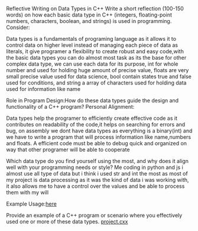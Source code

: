 Reflective Writing on Data Types in C++
Write a short reflection (100-150 words) on how each basic data type in C++ (integers, floating-point numbers, characters, boolean, and strings) is used in programming. Consider:

Data types is a fundamentals of programing language as it allows it to control data on higher level instead of managing each piece of data as literals, it give programer a flexibility to create robust and easy code,with the basic data types you can do almost most task as its the base for other complex data type, we can use each data for its purpose, int for whole number and used for holding huge amount of precise value, floats are very small precise value used for data science, bool contain states true and false used for conditions, and string a array of characters used for holding data used for information like name

Role in Program Design:How do these data types guide the design and functionality of a C++ program?
Personal Alignment:

Data types help the programer to efficiently create effective code as it contributes on readability of the code,it helps on searching for errors and bug, on assembly we dont have data types as everything is a binary(int) and we have to write a program that will process information like name,numbers and floats. A efficient code must be able to debug quick and organized on way that other programer will be able to cooperate

Which data type do you find yourself using the most, and why does it align well with your programming needs or style?
Me coding in python and js i almost use all type of data but i think i used str and int the most as most of my project is data processing as it was the kind of data i was working with, it also allows me to have a control over the values and be able to process them with my will 

Example Usage:[here](https://github.com/hitoyaCute/brainoof-python-implementation-)

Provide an example of a C++ program or scenario where you effectively used one or more of these data types.
[project.cxx](https://github.com/hitoyaCute/project_0001/blob/main/project.cxx)

